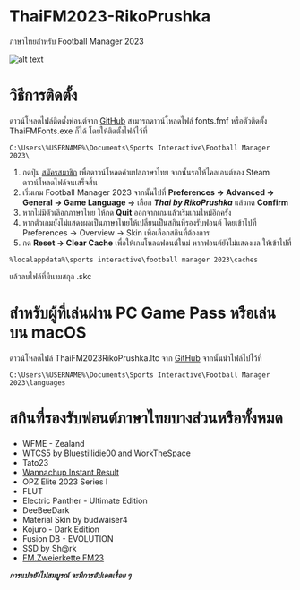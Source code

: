 # ThaiFM2023-RikoPrushka
ภาษาไทยสำหรับ Football Manager 2023

![alt text](https://steamuserimages-a.akamaihd.net/ugc/2010345155012349036/06C3E82F577EFA54F26CD1D33326F163EED60AA7/ "ภาษาไทยสำหรับ Football Manager 2023")

# วิธีการติดตั้ง

ดาวน์โหลดไฟล์ติดตั้งฟอนต์จาก [GitHub](https://github.com/rikoprushka/ThaiFMFonts/releases)
สามารถดาวน์โหลดไฟล์ fonts.fmf หรือตัวติดตั้ง ThaiFMFonts.exe ก็ได้ โดยให้ติดตั้งไฟล์ไว้ที่

```
C:\Users\%USERNAME%\Documents\Sports Interactive\Football Manager 2023\
```

1. กดปุ่ม [สมัครสมาชิก](https://steamcommunity.com/sharedfiles/filedetails/?id=3009619373) เพื่อดาวน์โหลดคำแปลภาษาไทย จากนั้นรอให้ไคลเอนต์ของ Steam ดาวน์โหลดไฟล์จนเสร็จสิ้น
2. เริ่มเกม Football Manager 2023 จากนั้นไปที่ **Preferences -> Advanced -> General -> Game Language ->** เลือก ***Thai by RikoPrushka*** แล้วกด **Confirm**
3. หากไม่มีตัวเลือกภาษาไทย ให้กด **Quit** ออกจากเกมแล้วเริ่มเกมใหม่อีกครั้ง
4. หากตัวเกมยังไม่แสดงผลเป็นภาษาไทยให้เปลี่ยนเป็นสกินที่รองรับฟอนต์ โดยเข้าไปที่ Preferences -> Overview -> Skin เพื่อเลือกสกินที่ต้องการ
5. กด **Reset -> Clear Cache** เพื่อให้เกมโหลดฟอนต์ใหม่
หากฟอนต์ยังไม่แสดงผล ให้เข้าไปที่
```
%localappdata%\sports interactive\football manager 2023\caches
```
แล้วลบไฟล์ที่มีนามสกุล .skc


# สำหรับผู้ที่เล่นผ่าน PC Game Pass หรือเล่นบน macOS 
ดาวน์โหลดไฟล์ ThaiFM2023RikoPrushka.ltc จาก [GitHub](https://github.com/rikoprushka/ThaiFM2023-RikoPrushka/releases)
จากนั้นนำไฟล์ไปไว้ที่
```
C:\Users\%USERNAME%\Documents\Sports Interactive\Football Manager 2023\languages
```

# สกินที่รองรับฟอนต์ภาษาไทยบางส่วนหรือทั้งหมด

- WFME - Zealand
- WTCS5 by Bluestillidie00 and WorkTheSpace
- Tato23
- [Wannachup Instant Result](https://steamcommunity.com/sharedfiles/filedetails/?id=2922385914)
- OPZ Elite 2023 Series I
- FLUT
- Electric Panther - Ultimate Edition
- DeeBeeDark
- Material Skin by budwaiser4
- Kojuro - Dark Edition
- Fusion DB - EVOLUTION
- SSD by Sh@rk
- [FM.Zweierkette FM23](https://steamcommunity.com/sharedfiles/filedetails/?id=2891713638)


***การแปลยังไม่สมบูรณ์ จะมีการอัปเดตเรื่อย ๆ***

